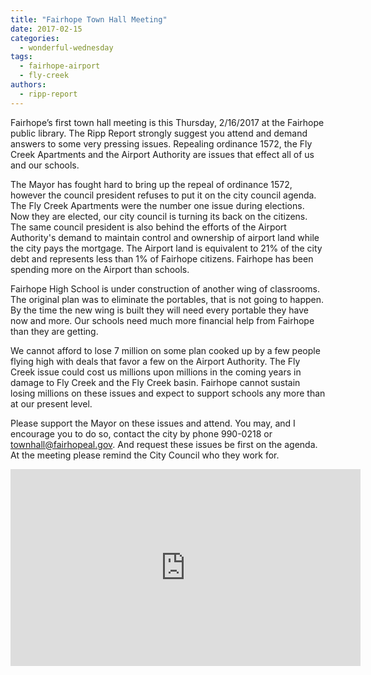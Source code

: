 ```yaml
---
title: "Fairhope Town Hall Meeting"
date: 2017-02-15
categories: 
  - wonderful-wednesday
tags: 
  - fairhope-airport
  - fly-creek
authors: 
  - ripp-report
---
```


Fairhope’s first town hall meeting is this Thursday, 2/16/2017 at the Fairhope public library. The Ripp Report strongly suggest you attend and demand answers to some very pressing issues. Repealing ordinance 1572, the Fly Creek Apartments and the Airport Authority are issues that effect all of us and our schools.

The Mayor has fought hard to bring up the repeal of ordinance 1572, however the council president refuses to put it on the city council agenda. The Fly Creek Apartments were the number one issue during elections. Now they are elected, our city council is turning its back on the citizens. The same council president is also behind the efforts of the Airport Authority's demand to maintain control and ownership of airport land while the city pays the mortgage. The Airport land is equivalent to 21% of the city debt and represents less than 1% of Fairhope citizens. Fairhope has been spending more on the Airport than schools.

Fairhope High School is under construction of another wing of classrooms. The original plan was to eliminate the portables, that is not going to happen. By the time the new wing is built they will need every portable they have now and more. Our schools need much more financial help from Fairhope than they are getting.

We cannot afford to lose 7 million on some plan cooked up by a few people flying high with deals that favor a few on the Airport Authority. The Fly Creek issue could cost us millions upon millions in the coming years in damage to Fly Creek and the Fly Creek basin. Fairhope cannot sustain losing millions on these issues and expect to support schools any more than at our present level.

Please support the Mayor on these issues and attend. You may, and I encourage you to do so, contact the city by phone 990-0218 or [townhall@fairhopeal.gov](mailto:townhall@fairhopeal.gov). And request these issues be first on the agenda. At the meeting please remind the City Council who they work for.

<iframe src="https://cdn.rippreport.com/wp-content/uploads/2017/02/w6uT08gfiWc" width="560" height="315" frameborder="0" allowfullscreen="allowfullscreen"></iframe>
